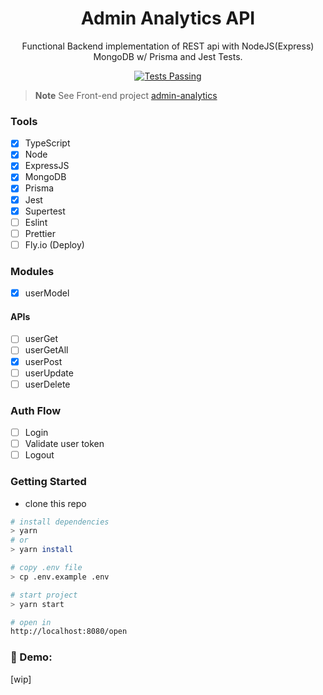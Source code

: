 <div align="center">

<h1>Admin Analytics API</h1>

Functional Backend implementation of REST api with NodeJS(Express) MongoDB w/ Prisma and Jest Tests.

<a href="https://github.com/biantris/restris/actions">
  <img alt="Tests Passing" src="https://github.com/biantris/restris/actions/workflows/test.yml/badge.svg" />
</a>

</div>

> **Note** 
> See Front-end project [admin-analytics](https://github.com/biantris/admin-analytics)

### Tools
- [x] TypeScript
- [x] Node
- [x] ExpressJS
- [x] MongoDB
- [x] Prisma
- [x] Jest
- [x] Supertest
- [ ] Eslint
- [ ] Prettier
- [ ] Fly.io (Deploy)

### Modules
- [x] userModel

#### APIs
- [ ] userGet
- [ ] userGetAll
- [x] userPost
- [ ] userUpdate
- [ ] userDelete

### Auth Flow
- [ ] Login
- [ ] Validate user token
- [ ] Logout

### Getting Started
- clone this repo
```sh
# install dependencies
> yarn
# or
> yarn install

# copy .env file
> cp .env.example .env

# start project
> yarn start

# open in
http://localhost:8080/open
```

### 🔗 Demo:
[wip]
